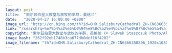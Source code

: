 ```yaml
---
layout: post
title:  "索尔茲伯里大教堂与放牧的羊群，英格兰"
date:   "2020-04-27 16:00:00 +0800"
image_url: "http://cn.bing.com/th?id=OHR.SalisburyCathedral_ZH-CN6366350896_1920x1080.jpg&rf=LaDigue_1920x1080.jpg&pid=hp"
link: "/search?q=%e7%b4%a2%e5%b0%94%e8%8c%b2%e4%bc%af%e9%87%8c%e5%a4%a7%e6%95%99%e5%a0%82&form=hpcapt&mkt=zh-cn"
copyright: "索尔茲伯里大教堂与放牧的羊群，英格兰 (© Slawek Staszczuk Photo/Alamy)"
image_hash: "262f92eb1748b3ca677db0def16f4202"
image_filename: "th?id=OHR.SalisburyCathedral_ZH-CN6366350896_1920x1080.jpg&rf=LaDigue_1920x1080.jpg&pid=hp"
---
```

